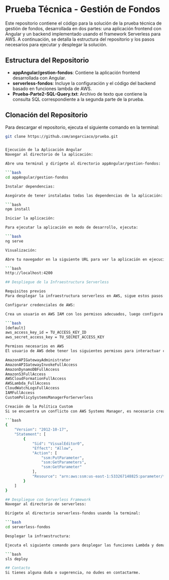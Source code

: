 # Prueba Técnica - Gestión de Fondos

Este repositorio contiene el código para la solución de la prueba técnica de gestión de fondos, desarrollada en dos partes: una aplicación frontend con Angular y un backend implementado usando el framework Serverless para AWS. A continuación, se detalla la estructura del repositorio y los pasos necesarios para ejecutar y desplegar la solución.

## Estructura del Repositorio

- **appAngular/gestion-fondos**: Contiene la aplicación frontend desarrollada con Angular.
- **serverless-fondos**: Incluye la configuración y el código del backend basado en funciones lambda de AWS.
- **Prueba-Parte2-SQL-Query.txt**: Archivo de texto que contiene la consulta SQL correspondiente a la segunda parte de la prueba.

## Clonación del Repositorio

Para descargar el repositorio, ejecuta el siguiente comando en la terminal:

```bash
git clone https://github.com/angarciaco/prueba.git


Ejecución de la Aplicación Angular
Navegar al directorio de la aplicación:

Abre una terminal y dirígete al directorio appAngular/gestion-fondos:

```bash
cd appAngular/gestion-fondos

Instalar dependencias:

Asegúrate de tener instaladas todas las dependencias de la aplicación:

```bash
npm install

Iniciar la aplicación:

Para ejecutar la aplicación en modo de desarrollo, ejecuta:

```bash
ng serve

Visualización:

Abre tu navegador en la siguiente URL para ver la aplicación en ejecución:

```bash
http://localhost:4200

## Despliegue de la Infraestructura Serverless

Requisitos previos
Para desplegar la infraestructura serverless en AWS, sigue estos pasos:

Configurar credenciales de AWS:

Crea un usuario en AWS IAM con los permisos adecuados, luego configura tus credenciales de acceso de AWS en el archivo credentials en la ruta ~/.aws/credentials con el siguiente formato:

```bash
[default]
aws_access_key_id = TU_ACCESS_KEY_ID
aws_secret_access_key = TU_SECRET_ACCESS_KEY

Permisos necesarios en AWS
El usuario de AWS debe tener los siguientes permisos para interactuar con los servicios:

AmazonAPIGatewayAdministrator
AmazonAPIGatewayInvokeFullAccess
AmazonDynamoDBFullAccess
AmazonS3FullAccess
AWSCloudFormationFullAccess
AWSLambda_FullAccess
CloudWatchLogsFullAccess
IAMFullAccess
CustomPolicySystemsManagerForServerless

Creación de la Política Custom
Si se encuentra un conflicto con AWS Systems Manager, es necesario crear una política custom inline llamada "CustomPolicySystemsManagerForServerless" con el siguiente contenido:

```bash
{
    "Version": "2012-10-17",
    "Statement": [
        {
            "Sid": "VisualEditor0",
            "Effect": "Allow",
            "Action": [
                "ssm:PutParameter",
                "ssm:GetParameters",
                "ssm:GetParameter"
            ],
            "Resource": "arn:aws:ssm:us-east-1:533267148825:parameter/*"
        }
    ]
}

## Despliegue con Serverless Framework
Navegar al directorio de serverless:

Dirígete al directorio serverless-fondos usando la terminal:

```bash
cd serverless-fondos

Desplegar la infraestructura:

Ejecuta el siguiente comando para desplegar las funciones Lambda y demás recursos en AWS:

```bash
sls deploy

## Contacto
Si tienes alguna duda o sugerencia, no dudes en contactarme.